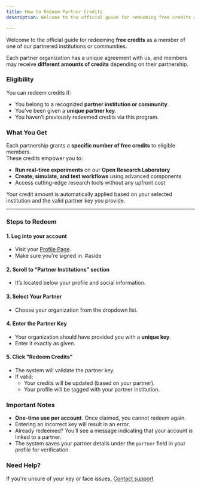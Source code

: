 ```yaml
---
title: How to Redeem Partner Credits
description: Welcome to the official guide for redeeming free credits as a member of one of our partnered institutions or communities.

---
```


Welcome to the official guide for redeeming **free credits** as a member of one of our partnered institutions or communities.

Each partner organization has a unique agreement with us, and members may receive **different amounts of credits** depending on their partnership.


### Eligibility

You can redeem credits if:
- You belong to a recognized **partner institution or community**.
- You’ve been given a **unique partner key**.
- You haven’t previously redeemed credits via this program.


### What You Get

Each partnership grants a **specific number of free credits** to eligible members.  
These credits empower you to:

- **Run real-time experiments** on our **Open Research Laboratory**
- **Create, simulate, and test workflows** using advanced components
- Access cutting-edge research tools without any upfront cost

Your credit amount is automatically applied based on your selected institution and the valid partner key you provide.

---

### Steps to Redeem

#### 1. **Log into your account**
- Visit your [Profile Page](https://openresearchlaboratory.necrozmalabs.com/profile).
- Make sure you're signed in. #aside

#### 2. **Scroll to “Partner Institutions” section**
- It’s located below your profile and social information.

#### 3. **Select Your Partner**
- Choose your organization from the dropdown list.

#### 4. **Enter the Partner Key**
- Your organization should have provided you with a **unique key**.
- Enter it exactly as given.

#### 5. **Click "Redeem Credits"**
- The system will validate the partner key.
- If valid:
  - Your credits will be updated (based on your partner).
  - Your profile will be tagged with your partner institution.


### Important Notes

- **One-time use per account**. Once claimed, you cannot redeem again.
- Entering an incorrect key will result in an error.
- Already redeemed? You’ll see a message indicating that your account is linked to a partner.
- The system saves your partner details under the `partner` field in your profile for verification.

### Need Help?

If you're unsure of your key or face issues,
[Contact support](/report-issue)
